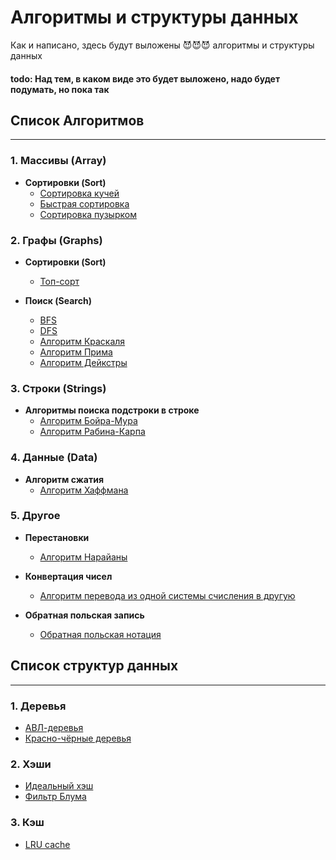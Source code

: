 # Алгоритмы и структуры данных

Как и написано, здесь будут выложены 😈😈😈 алгоритмы и структуры данных

#### todo: Над тем, в каком виде это будет выложено, надо будет подумать, но пока так

## Список Алгоритмов
----

### 1. Массивы (Array)
- **Сортировки (Sort)**
  - [Сортировка кучей](heapSort)
  - [Быстрая сортировка](quickSort)
  - [Сортировка пузырком](bubbleSort)

### 2. Графы (Graphs)
- **Сортировки (Sort)**
  - [Топ-сорт](topSort)

- **Поиск (Search)**
  - [BFS](BFSforMatrix)
  - [DFS](DFSforMatrix)
  - [Алгоритм Краскаля](algorithmKraskal)
  - [Алгоритм Прима](algorithmPrima)
  - [Алгоритм Дейкстры](algorithmDijkstra)

### 3. Строки (Strings)
- **Алгоритмы поиска подстроки в строке**
  - [Алгоритм Бойра-Мура](algorithmBireMoore)
  - [Алгоритм Рабина-Карпа](algorithmRabinKarp)

### 4. Данные (Data)
- **Алгоритм сжатия**
  - [Алгоритм Хаффмана](algorithmHaffman)

### 5. Другое
- **Перестановки**
  - [Алгоритм Нарайаны](algorithmNarayana)

- **Конвертация чисел**
  - [Алгоритм перевода из одной системы счисления в другую](convertationSystemOfCalculation)

- **Обратная польская запись**
  - [Обратная польская нотация](reversePolishNotation)

## Список структур данных
----
### 1. Деревья
- [АВЛ-деревья](AVLTree)
- [Красно-чёрные деревья](redBlackTree)

### 2. Хэши
- [Идеальный хэш](idealHash)
- [Фильтр Блума](filterBlum)

### 3. Кэш
- [LRU cache](LRUcache)
